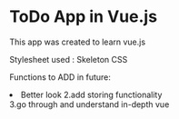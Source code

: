 # ToDo App in Vue.js

This app was created to learn vue.js

Stylesheet used : Skeleton CSS

Functions to ADD in future:
<li>Better look
2.add storing functionality</br>
3.go through and understand in-depth vue</br>
